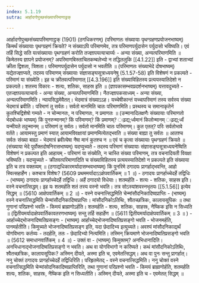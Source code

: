 ```yaml
---
index: 5.1.19
sutra: आर्हादगोपुच्छसंख्यापरिमाणाट्ठक्

---
```

 आर्हादगोपुच्छसंख्यापरिमाणाट्ठक् (1901) (ठगधिकरणम्) (परिमाणतः संख्यायाः पृथग्ग्रहणप्रयोजनभाष्यम्) किमर्थं संख्यायाः पृथग्ग्रहणं क्रियते? न संख्याऽपि परिमाणमेव, तत्र परिमाणपर्युदासेन पर्युदासो भविष्यति। एवं तर्हि सिद्धे सति यत्संख्यायाः पृथग्ग्रहणं करोति तज्ज्ञापयत्याचार्य्यः - अन्या संख्या, अन्यत्परिमाणमिति ॥ किमेतस्य ज्ञापने प्रयोजनम्? अपरिमाणबिस्ताचितकम्बलेभ्यो न तद्धितलुकि [[4.1.22]] इति - द्वाभ्यां शताभ्यां क्रीता द्विशता, त्रिशता। परिमाणपर्युदासेन पर्युदासो न भवतीति ॥ (परिमाणतः संख्याभेदे दोषभाष्यम्) यद्येतज्ज्ञाप्यते, तदस्य परिमाणम् संख्यायाः संज्ञासङ्घसूत्राध्ययनेषु (5.1.57-58) इति विशेषणं न प्रकल्पते - परिमाणं या संख्येति। इह च क्रीतवत्परिमाणात् [[4.3.196]] इति संख्याविहितस्य प्रत्ययस्यातिदेशो न प्रकल्पते। शतस्य विकारः - शत्यः, शतिकः, साहस्र इति ॥ (ज्ञापकासम्भवप्रदर्शनभाष्यम्) यत्तावदुच्यते - एतज्ज्ञापयत्याचार्यः - अन्या संख्या, अन्यत्परिमाणमिति। नैतज्ज्ञापकसाध्यम् - अन्या संख्या, अन्यत्परिमाणमिति। न्यायसिद्धमेवैतत्। भेदमात्रं संख्याऽऽह। यच्चेषीकान्तं यच्चापरिमाणं तस्य सर्वस्य संख्या भेदमात्रं ब्रवीति। परिमाणं तु सर्वतः। सर्वतो मानमिति चातः परिमाणमिति। प्रस्थस्य च समानाकृतेर्न कुतश्चिद्विशेषो गम्यते - न चोन्मानतः, न परिमाणतः, न प्रमाणतः ॥ (उन्मानादिलक्षणैः संख्यायाः परिमाणतो भेदबोधकं भाष्यम्) किं पुनरुन्मानम्? किं परिमाणम्? किं प्रमाणम्? ःढ़द्य;र्ध्वमानं किलोन्मानम् ःढ़द्य;र्ध्वं यन्मीयते तदुन्मानम् ॥ परिमाणं तु सर्वतः। सर्वतो मानमिति चातः परिमाणम्। कुत एतत्? परिः सर्वतोभावे वर्तते। आयामस्तु प्रमाणं स्यात् आयामविवक्षायां प्रमाणमित्येतद्भवति ॥ संख्या बाह्या तु सर्वतः ॥ आतश्च सर्वतः संख्या बाह्या -  भेदमात्रं ब्रवीत्येषा नैषा मानं कुतश्च न ॥ एवं च कृत्वा संख्यायाः पृथग्ग्रहणं क्रियते ॥ (संख्याया भेदे पूर्वोक्तदोषनिरासभाष्यम्) यदप्युच्यते - तदस्य परिमाणं संख्यायाः संज्ञासङ्घसूत्राध्ययनेष्विति विशेषणं न प्रकल्पत इति आहायम् - परिमाणं या संख्येति, न चास्ति संख्या परिमाणम्, तत्र वचनादियती विवक्षा भविष्यति। यदप्युच्यते - क्रीतवत्परिमाणादिति च संख्याविहितस्य प्रत्ययस्यातिदेशो न प्रकल्पते इति संख्याया इति च तत्र वक्तव्यम् ॥ (ठगाद्यधिकारमर्यादासम्भवभाष्यम्) किं पुनरिमे ठगादयः प्रागर्हाद्भवन्ति, आहो स्वित्सहार्हेण। कश्चात्र विशेषः? (5609 प्रथममर्यादाऽऽक्षेपवार्तिकम् ॥ 1 ॥) - ठगादयः प्रागर्हाच्चेदर्हे तद्विधिः - (भाष्यम्) ठगादयः प्रागर्हाच्चेदर्हे तद्विधिः। अर्हे ठगादयो विधेयाः। शतमर्हति - शत्यः - शतिकः, साहस्र इति। वस्ने वचनात्सिद्धम्। इह यः शतमर्हति शतं तस्य वस्नो भवति। तत्र सोऽस्यांशवस्नभृतयः [[5.1.56]] इत्येव सिद्धम् ॥ (5610 आक्षेपवार्तिकम् ॥ 2 ॥) - वस्ने वचनात्सिद्धमिति चेन्मांसौदनिकादिष्वप्राप्तिः - (भाष्यम्) वस्ने वचनात्सिद्धमिति चेन्मांसौदनिकादिष्वप्राप्तिः। मांसौदनिकोऽतिथिः, श्वैतच्छत्रिकः, कालायसूपिकः ॥ तथा गुणानां परिप्रश्नो भवति - किमयं ब्राह्मणोऽर्हति। शतमर्हति - शत्यः, शतिकः, साहस्रः, नैष्किक इसि न सिध्यति ॥ (द्वितीयमर्यादाक्षेपवार्तिकावतरणभाष्यम्) सन्तु तर्हि सहार्हेण ॥ (5611 द्वितीयमर्यादाक्षेपवार्तिकम् ॥ 3 ॥ ) - आर्हाच्चेद्भोजनादिष्वतिप्रसङ्गः - (भाष्यम्) आर्हाच्चेद्भोजनादिष्वतिप्रसङ्गो भवति - भोजनमर्हति, पानमर्हतीति। किमुच्यते भोजनादिष्वतिप्रसङ्ग इति, यदा छेदादिभ्य इत्युच्यते। अवश्यं मांसौदनिकाद्यर्थं योगविभागः कर्तव्यः - तदर्हति, ततः - छेदादिभ्यो नित्यमिति। तस्मिन् क्रियमाणे भोजनादिष्वतिप्रसङ्गो भवति ॥ (5612 समाधानवार्तिकम् ॥ 4 ॥) - उक्तं वा - (भाष्यम्) किमुक्तम्? अनभिधानादिति। अनभिधानाद्भोजनादिष्वतिप्रसङ्गो न भवति। अथ वा योगविभागो न करिष्यते। कथं मांसौदनिकोऽतिथिः, श्वैतच्छत्रिकः, कालायसूपिकः? अस्मिन् दीयते, अस्मा इति च, एवमेतत्सिद्धम्। अथ वा पुनः सन्तु प्रागर्हात्। ननु चोक्तं ठगादयः प्रागर्हाच्चेदर्हे तद्विधिरिति। परिहृतमेतद् - वस्ने वचनात्सिद्धमिति। ननु चोक्तं वस्ने वचनात्सिद्धमिति चेन्मांसोदनिकादिष्वप्राप्तिरिति, तथा गुणानां परिप्रश्नो भवति - किमयं ब्राह्मणोर्हति, शतमर्हति शत्यः, शतिकः, साहस्रः, नैष्किक इति न सिध्यतीति। अस्मिन् दीयते, अस्मा इति च - एवमेतत् सिद्धम् ॥ 